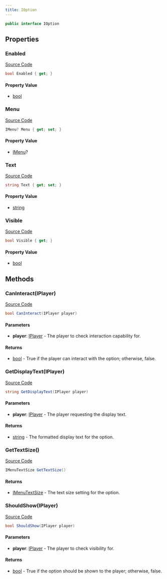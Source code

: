```yaml
---
title: IOption
---
```


```csharp
public interface IOption
```

## Properties

### Enabled

[Source Code](https://github.com/swiftly-solution/swiftlys2/blob/main/managed/src/SwiftlyS2.Shared/Modules/Menus/IOption.cs#L23)

```csharp
bool Enabled { get; }
```

#### Property Value

- [bool](https://learn.microsoft.com/dotnet/api/system.boolean)

### Menu

[Source Code](https://github.com/swiftly-solution/swiftlys2/blob/main/managed/src/SwiftlyS2.Shared/Modules/Menus/IOption.cs#L28)

```csharp
IMenu? Menu { get; set; }
```

#### Property Value

- [IMenu](/docs/api/shared/menus/imenu)?

### Text

[Source Code](https://github.com/swiftly-solution/swiftlys2/blob/main/managed/src/SwiftlyS2.Shared/Modules/Menus/IOption.cs#L13)

```csharp
string Text { get; set; }
```

#### Property Value

- [string](https://learn.microsoft.com/dotnet/api/system.string)

### Visible

[Source Code](https://github.com/swiftly-solution/swiftlys2/blob/main/managed/src/SwiftlyS2.Shared/Modules/Menus/IOption.cs#L18)

```csharp
bool Visible { get; }
```

#### Property Value

- [bool](https://learn.microsoft.com/dotnet/api/system.boolean)

## Methods

### CanInteract(IPlayer)

[Source Code](https://github.com/swiftly-solution/swiftlys2/blob/main/managed/src/SwiftlyS2.Shared/Modules/Menus/IOption.cs#L42)

```csharp
bool CanInteract(IPlayer player)
```

#### Parameters

- **player**: [IPlayer](/docs/api/shared/players/iplayer) - The player to check interaction capability for.

#### Returns

- [bool](https://learn.microsoft.com/dotnet/api/system.boolean) - True if the player can interact with the option; otherwise, false.

### GetDisplayText(IPlayer)

[Source Code](https://github.com/swiftly-solution/swiftlys2/blob/main/managed/src/SwiftlyS2.Shared/Modules/Menus/IOption.cs#L49)

```csharp
string GetDisplayText(IPlayer player)
```

#### Parameters

- **player**: [IPlayer](/docs/api/shared/players/iplayer) - The player requesting the display text.

#### Returns

- [string](https://learn.microsoft.com/dotnet/api/system.string) - The formatted display text for the option.

### GetTextSize()

[Source Code](https://github.com/swiftly-solution/swiftlys2/blob/main/managed/src/SwiftlyS2.Shared/Modules/Menus/IOption.cs#L55)

```csharp
IMenuTextSize GetTextSize()
```

#### Returns

- [IMenuTextSize](/docs/api/shared/menus/imenutextsize) - The text size setting for the option.

### ShouldShow(IPlayer)

[Source Code](https://github.com/swiftly-solution/swiftlys2/blob/main/managed/src/SwiftlyS2.Shared/Modules/Menus/IOption.cs#L35)

```csharp
bool ShouldShow(IPlayer player)
```

#### Parameters

- **player**: [IPlayer](/docs/api/shared/players/iplayer) - The player to check visibility for.

#### Returns

- [bool](https://learn.microsoft.com/dotnet/api/system.boolean) - True if the option should be shown to the player; otherwise, false.

